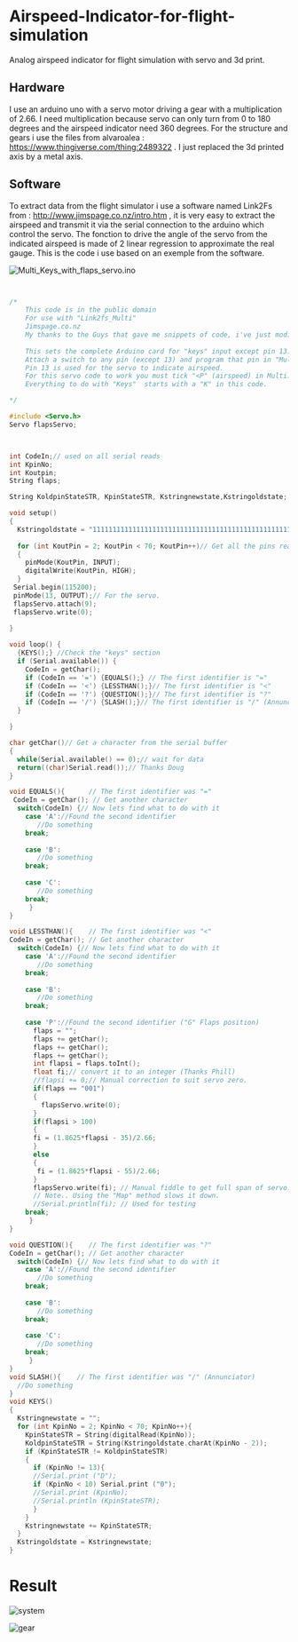 # Airspeed-Indicator-for-flight-simulation

Analog airspeed indicator for flight simulation with servo and 3d print.

## Hardware

I use an arduino uno with a servo motor driving a gear with a multiplication of 2.66. I need multiplication because servo can only turn from 0 to 180 degrees and the airspeed indicator need 360 degrees. For the structure and gears i use the files from alvaroalea : https://www.thingiverse.com/thing:2489322 . I just replaced the 3d printed axis by a metal axis.

## Software

To extract data from the flight simulator i use a software named Link2Fs from : http://www.jimspage.co.nz/intro.htm , it is very easy to extract the airspeed and transmit it via the serial connection to the arduino which control the servo. The fonction to drive the angle of the servo from the indicated airspeed is made of 2 linear regression to approximate the real gauge.
This is the code i use based on an exemple from the software.

![Multi_Keys_with_flaps_servo.ino](\Multi_Keys_with_flaps_servo.ino)

```C++


/* 
    This code is in the public domain
    For use with "Link2fs_Multi"
    Jimspage.co.nz
    My thanks to the Guys that gave me snippets of code, i've just modified to have a servo for the airspeed. 
    
    This sets the complete Arduino card for "keys" input except pin 13.
    Attach a switch to any pin (except 13) and program that pin in "Multi"
    Pin 13 is used for the servo to indicate airspeed.
    For this servo code to work you must tick "<P" (airspeed) in Multi.
    Everything to do with "Keys"  starts with a "K" in this code.

*/

#include <Servo.h>
Servo flapsServo;



int CodeIn;// used on all serial reads
int KpinNo; 
int Koutpin;
String flaps;

String KoldpinStateSTR, KpinStateSTR, Kstringnewstate,Kstringoldstate;

void setup() 
{
  Kstringoldstate = "111111111111111111111111111111111111111111111111111111111111111111111";
  
  for (int KoutPin = 2; KoutPin < 70; KoutPin++)// Get all the pins ready for "Keys"  
  {
    pinMode(KoutPin, INPUT);
    digitalWrite(KoutPin, HIGH);  
  }
 Serial.begin(115200); 
 pinMode(13, OUTPUT);// For the servo.
 flapsServo.attach(9);
 flapsServo.write(0);
  
}

void loop() {
  {KEYS();} //Check the "keys" section
  if (Serial.available()) {
    CodeIn = getChar();
    if (CodeIn == '=') {EQUALS();} // The first identifier is "="
    if (CodeIn == '<') {LESSTHAN();}// The first identifier is "<"
    if (CodeIn == '?') {QUESTION();}// The first identifier is "?"
    if (CodeIn == '/') {SLASH();}// The first identifier is "/" (Annunciators)
  }

}

char getChar()// Get a character from the serial buffer
{
  while(Serial.available() == 0);// wait for data
  return((char)Serial.read());// Thanks Doug
}

void EQUALS(){      // The first identifier was "="
 CodeIn = getChar(); // Get another character
  switch(CodeIn) {// Now lets find what to do with it
    case 'A'://Found the second identifier
       //Do something
    break;
     
    case 'B':
       //Do something
    break;
     
    case 'C':
       //Do something
    break;
     }
}

void LESSTHAN(){    // The first identifier was "<"
CodeIn = getChar(); // Get another character
  switch(CodeIn) {// Now lets find what to do with it
    case 'A'://Found the second identifier
       //Do something
    break;
     
    case 'B':
       //Do something
    break;
     
    case 'P'://Found the second identifier ("G" Flaps position)
      flaps = "";
      flaps += getChar();
      flaps += getChar();
      flaps += getChar();
      int flapsi = flaps.toInt(); 
      float fi;// convert it to an integer (Thanks Phill)
      //flapsi += 0;// Manual correction to suit servo zero.
      if(flaps == "001")
      {
        flapsServo.write(0);
      }
      if(flapsi > 100)
      {
      fi = (1.8625*flapsi - 35)/2.66; 
      }
      else
      {
       fi = (1.8625*flapsi - 55)/2.66;
      }
      flapsServo.write(fi); // Manual fiddle to get full span of servo.
      // Note.. Using the "Map" method slows it down.
      //Serial.println(fi); // Used for testing
    break;
     }
}

void QUESTION(){    // The first identifier was "?"
CodeIn = getChar(); // Get another character
  switch(CodeIn) {// Now lets find what to do with it
    case 'A'://Found the second identifier
       //Do something
    break;
     
    case 'B':
       //Do something
    break;
     
    case 'C':
       //Do something
    break;
     }
}
void SLASH(){    // The first identifier was "/" (Annunciator)
  //Do something
}
void KEYS() 
{
  Kstringnewstate = "";
  for (int KpinNo = 2; KpinNo < 70; KpinNo++){
    KpinStateSTR = String(digitalRead(KpinNo)); 
    KoldpinStateSTR = String(Kstringoldstate.charAt(KpinNo - 2));
    if (KpinStateSTR != KoldpinStateSTR)
    {
      if (KpinNo != 13){
      //Serial.print ("D"); 
      if (KpinNo < 10) Serial.print ("0");
      //Serial.print (KpinNo);
      //Serial.println (KpinStateSTR);
      }
    }
    Kstringnewstate += KpinStateSTR;
  }
  Kstringoldstate = Kstringnewstate;
}
```
# Result


![system](system.jpg)

![gear](gear.jpg)

